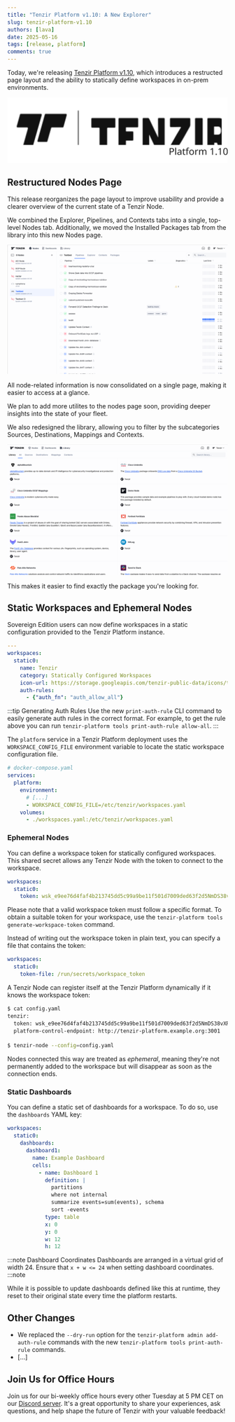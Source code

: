 ```yaml
---
title: "Tenzir Platform v1.10: A New Explorer"
slug: tenzir-platform-v1.10
authors: [lava]
date: 2025-05-16
tags: [release, platform]
comments: true
---
```


Today, we're releasing [Tenzir Platform v1.10][github-release], which introduces
a restructed page layout and the ability to statically define workspaces
in on-prem environments.

![Tenzir Platform v1.10](tenzir-platform-v1.10.svg)

[github-release]: https://github.com/tenzir/platform/releases/tag/v1.10.0

<!-- truncate -->

## Restructured Nodes Page

This release reorganizes the page layout to improve usability
and provide a clearer overview of the current state of a Tenzir Node.

We combined the Explorer, Pipelines, and Contexts tabs into a single, top-level
Nodes tab. Additionally, we moved the Installed Packages tab from the library
into this new Nodes page.

![Nodes Page Layout](layout.png)

All node-related information is now consolidated on a single page, making it
easier to access at a glance.

We plan to add more utilites to the nodes page soon, providing deeper insights
into the state of your fleet.

We also redesigned the library, allowing you to filter by the subcategories
Sources, Destinations, Mappings and Contexts.

![Library Page Layout](library.png)

This makes it easier to find exactly the package you're looking for.

## Static Workspaces and Ephemeral Nodes

Sovereign Edition users can now define workspaces in a static configuration
provided to the Tenzir Platform instance.

```yaml
---
workspaces:
  static0:
    name: Tenzir
    category: Statically Configured Workspaces
    icon-url: https://storage.googleapis.com/tenzir-public-data/icons/tenzir-logo-square.svg
    auth-rules:
      - {"auth_fn": "auth_allow_all"}
```

:::tip Generating Auth Rules
Use the new `print-auth-rule` CLI command to easily generate auth rules in
the correct format. For example, to get the rule above you can
run `tenzir-platform tools print-auth-rule allow-all`.
:::

The `platform` service in a Tenzir Platform deployment uses the `WORKSPACE_CONFIG_FILE` environment variable to locate the static workspace configuration file.

```yaml
# docker-compose.yaml
services:
  platform:
    environment:
      # [...]
      - WORKSPACE_CONFIG_FILE=/etc/tenzir/workspaces.yaml
    volumes:
      - ./workspaces.yaml:/etc/tenzir/workspaces.yaml
```

### Ephemeral Nodes

You can define a workspace token for statically configured workspaces.
This shared secret allows any Tenzir Node with the token to connect to
the workspace.

```yaml
workspaces:
  static0:
    token: wsk_e9ee76d4faf4b213745dd5c99a9be11f501d7009ded63f2d5NmDS38vXR
```

Please note that a valid workspace token must follow a specific format.
To obtain a suitable token for your workspace, use
the `tenzir-platform tools generate-workspace-token` command.

Instead of writing out the workspace token in plain text, you can
specify a file that contains the token:

```yaml
workspaces:
  static0:
    token-file: /run/secrets/workspace_token
```

A Tenzir Node can register itself at the Tenzir Platform dynamically
if it knows the workspace token:

```bash
$ cat config.yaml
tenzir:
  token: wsk_e9ee76d4faf4b213745dd5c99a9be11f501d7009ded63f2d5NmDS38vXR
  platform-control-endpoint: http://tenzir-platform.example.org:3001

$ tenzir-node --config=config.yaml
```

Nodes connected this way are treated as *ephemeral*, meaning they're
not permanently added to the workspace but will disappear as soon
as the connection ends.

### Static Dashboards

You can define a static set of dashboards for a workspace.
To do so, use the `dashboards` YAML key:

```yaml
workspaces:
  static0:
    dashboards:
      dashboard1:
        name: Example Dashboard
        cells:
          - name: Dashboard 1
            definition: |
              partitions
              where not internal
              summarize events=sum(events), schema
              sort -events
            type: table
            x: 0
            y: 0
            w: 12
            h: 12
```

:::note Dashboard Coordinates
Dashboards are arranged in a virtual grid of width 24. Ensure that
`x + w <= 24` when setting dashboard coordinates.
:::note

While it is possible to update dashboards defined like this
at runtime, they reset to their original state every time the platform
restarts.


## Other Changes

 - We replaced the `--dry-run` option for the `tenzir-platform admin add-auth-rule`
   commands with the new `tenzir-platform tools print-auth-rule` commands.
 - [...]


## Join Us for Office Hours

Join us for our bi-weekly office hours every other Tuesday at 5 PM CET on our
[Discord server][discord]. It's a great opportunity to share your experiences,
ask questions, and help shape the future of Tenzir with your valuable feedback!

[discord]: /discord
